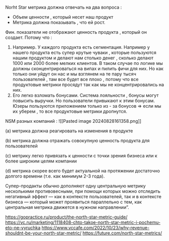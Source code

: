 Norht Star метрика должна отвечать на два вопроса : 
- Объем ценности , который несет наш продукт 
- Метрика должна показывать , что ей рост. 

Фин. показатели не отображают ценность продукта , который он создает. Потому что : 
1) Например. У каждого продукта есть сегментация. Например у нашего продукта есть супер крутые чуваки , которые пользуются нашим продуктом и делают нам столько денег , сколько делают 1000 или 2000 более мелких клиентов. В таком случае по логике мы должны сконцентрироваться на випах и пилить фичи для них. Но как только они уйдут он нас и мы взглянем на те пару тысяч пользователей , там все будет все плохо , потому  что все продуктовые метрики просядут так как мы не концентрировались на них. 
2) Его легко взломать бонусами.  Система лояльности , бонусы могут повысить выручки. Но пользователи привыкают к этим бонусам. Юзеры пользуются приложением только из - за бонусов => если мы их уберем , то все продуктовые метрики дропнутся. 


NSM разных компаний : 
![[Pasted image 20240828161358.png]]

(a) метрика должна реагировать на изменения в продукте

(b) метрика должна отражать совокупную ценность продукта для пользователей 

(c) метрику легко привязать к ценности с точки зрения бизнеса или к более широким целям компании

(d) метрика скорее всего будет актуальной на протяжении достаточно долгого времени (т.е. как минимум 2-3 года).

Супер-продакты обычно дополняют одну центральную метрику несколькими противовесными, при помощи которых можно отследить негативный эффект — как в контексте пользователей, так и в контексте бизнеса — который может проявиться параллельно с тем, как центральная метрика движется в нужном направлении”.

https://gopractice.ru/product/the-north-star-metric-guide/
https://vc.ru/marketing/1118408-chto-takoe-north-star-metric-i-pochemu-eto-ne-vyruchka
https://www.vccafe.com/2022/10/23/why-revenue-shouldnt-be-your-north-star-metric/
https://future.com/north-star-metrics/

